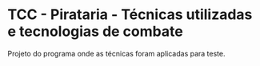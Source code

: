 # TCC - Pirataria - Técnicas utilizadas e tecnologias de combate
Projeto do programa onde as técnicas foram aplicadas para teste.
